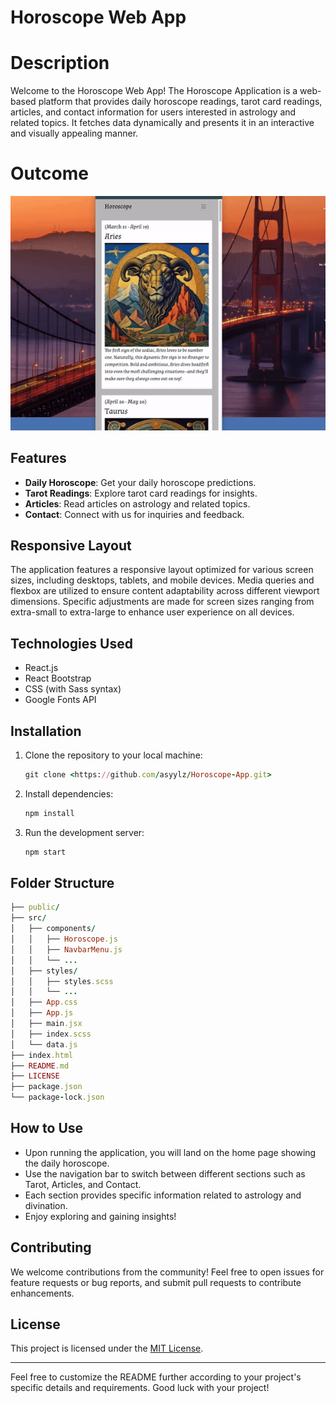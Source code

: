 # Horoscope Web App
# Description
Welcome to the Horoscope Web App! The Horoscope Application is a web-based platform that provides daily horoscope readings, tarot card readings, articles, and contact information for users interested in astrology and related topics. It fetches data dynamically and presents it in an interactive and visually appealing manner.

# Outcome
![horoscope](https://github.com/asyylz/Horoscope-App/blob/431a7ee7115163767e1ca1d670fd222299875e1c/public/outcome.gif)

## Features

- **Daily Horoscope**: Get your daily horoscope predictions.
- **Tarot Readings**: Explore tarot card readings for insights.
- **Articles**: Read articles on astrology and related topics.
- **Contact**: Connect with us for inquiries and feedback.

## Responsive Layout
The application features a responsive layout optimized for various screen sizes, including desktops, tablets, and mobile devices.
Media queries and flexbox are utilized to ensure content adaptability across different viewport dimensions.
Specific adjustments are made for screen sizes ranging from extra-small to extra-large to enhance user experience on all devices.

## Technologies Used

- React.js
- React Bootstrap
- CSS (with Sass syntax)
- Google Fonts API

## Installation

1. Clone the repository to your local machine:

   ```ruby
   git clone <https://github.com/asyylz/Horoscope-App.git>
   ```

2. Install dependencies:

   ```ruby
   npm install
   ```

3. Run the development server:

   ```ruby
   npm start
   ```
## Folder Structure

```ruby
├── public/
├── src/
│   ├── components/
│   │   ├── Horoscope.js
│   │   ├── NavbarMenu.js
│   │   └── ...
│   ├── styles/
│   │   ├── styles.scss
│   │   └── ...
│   ├── App.css
│   ├── App.js
│   ├── main.jsx
│   ├── index.scss
│   └── data.js
├── index.html
├── README.md
├── LICENSE
├── package.json
└── package-lock.json
```

## How to Use

- Upon running the application, you will land on the home page showing the daily horoscope.
- Use the navigation bar to switch between different sections such as Tarot, Articles, and Contact.
- Each section provides specific information related to astrology and divination.
- Enjoy exploring and gaining insights!

## Contributing

We welcome contributions from the community! Feel free to open issues for feature requests or bug reports, and submit pull requests to contribute enhancements.

## License

This project is licensed under the [MIT License](LICENSE).

---

Feel free to customize the README further according to your project's specific details and requirements. Good luck with your project!

